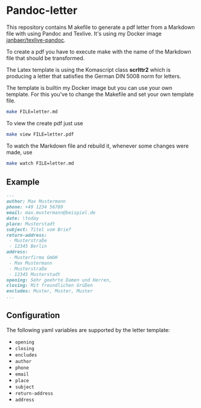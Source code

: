 # Pandoc-letter

This repository contains M akefile to generate a pdf letter from a Markdown file with using Pandoc and Texlive.
It's using my Docker image [janbaer/texlive-pandoc](https://cloud.docker.com/u/janbaer/repository/docker/janbaer/texlive-pandochttps://cloud.docker.com/u/janbaer/repository/docker/janbaer/texlive-pandoc).

To create a pdf you have to execute make with the name of the Markdown file that should be transformed.

The Latex template is using the Komascript class **scrlttr2** which is producing a letter that satisfies the German DIN 5008 norm for letters.

The template is builtin my Docker image but you can use your own template. For this you've to change the Makefile and set your own template file.

```bash
make FILE=letter.md
```

To view the create pdf just use

```bash
make view FILE=letter.pdf
```

To watch the Markdown file and rebuild it, whenever some changes were made, use

```bash
make watch FILE=letter.md
```

## Example

```markdown
---
author: Max Mustermann
phone: +49 1234 56789
email: max.mustermann@beispiel.de
date: \today
place: Musterstadt
subject: Titel vom Brief
return-address:
 - Musterstraße
 - 12345 Berlin
address:
 - Musterfirma GmbH
 - Max Mustermann
 - Musterstraße
 - 12345 Musterstadt
opening: Sehr geehrte Damen und Herren,
closing: Mit freundlichen Grüßen
encludes: Muster, Muster, Muster
...
```

## Configuration

The following yaml variables are supported by the letter template:

- `opening`
- `closing`
- `encludes`
- `author`
- `phone`
- `email`
- `place`
- `subject`
- `return-address`
- `address`

